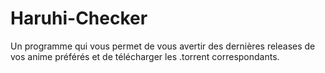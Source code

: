 Haruhi-Checker
==============

Un programme qui vous permet de vous avertir des dernières releases de vos anime préférés et de télécharger les .torrent correspondants.
